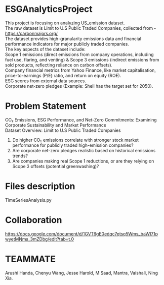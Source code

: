 # ESGAnalyticsProject
This project is focusing on analyzing US_emission dataset.  
The raw dataset is Limit to U.S Public Traded Companies, collected from - https://carbonmajors.org/  
The dataset provides high-granularity emissions data and financial performance indicators for major publicly traded companies.  
The key aspects of the dataset include:   
Scope 1 emissions (direct emissions from company operations, including fuel use, flaring, and venting) & Scope 3 emissions (indirect emissions from sold products, reflecting reliance on carbon offsets).  
Company financial metrics from Yahoo Finance, like market capitalisation, price-to-earnings (P/E) ratio, and return on equity (ROE).  
ESG scores from external data sources.  
Corporate net-zero pledges (Example: Shell has the target set for 2050).  

# Problem Statement  
CO₂ Emissions, ESG Performance, and Net-Zero Commitments: Examining Corporate Sustainability and Market Performance  
Dataset Overview: Limit to U.S Public Traded Companies  
1. Do higher CO₂ emissions correlate with stronger stock market performance for publicly traded high-emission companies?
2. Are corporate net-zero pledges realistic based on historical emissions trends?
3. Are companies making real Scope 1 reductions, or are they relying on Scope 3 offsets (potential greenwashing)?

# Files description  

TimeSeriesAnalysis.py 

# Collaboration  
https://docs.google.com/document/d/1GVT6gE0edqc7qtsq5Wms_baWI71pwyetMNma_3mZDbg/edit?tab=t.0  

# TEAMMATE  
Arushi Handa, Chenyu Wang, Jesse Harold, M Saad, Mantra, Vaishali, Ning Xia.  
